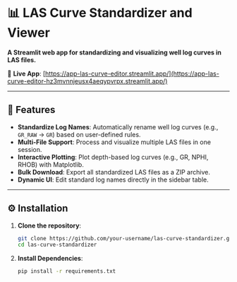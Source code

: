 # 📊 LAS Curve Standardizer and Viewer  

**A Streamlit web app for standardizing and visualizing well log curves in LAS files.**  

🔗 **Live App**: [https://app-las-curve-editor.streamlit.app/](https://app-las-curve-editor-hz3mvnnjeusx4aeqypvrpx.streamlit.app/)  

---

## 🚀 Features  

- **Standardize Log Names**: Automatically rename well log curves (e.g., `GR_RAW` → `GR`) based on user-defined rules.  
- **Multi-File Support**: Process and visualize multiple LAS files in one session.  
- **Interactive Plotting**: Plot depth-based log curves (e.g., GR, NPHI, RHOB) with Matplotlib.  
- **Bulk Download**: Export all standardized LAS files as a ZIP archive.  
- **Dynamic UI**: Edit standard log names directly in the sidebar table.  

---

## ⚙️ Installation  

1. **Clone the repository**:  
   ```bash
   git clone https://github.com/your-username/las-curve-standardizer.git
   cd las-curve-standardizer
   
2. **Install Dependencies**:
   ```bash
   pip install -r requirements.txt
 
